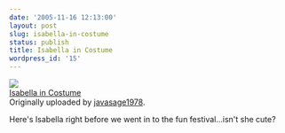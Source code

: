 ```yaml
---
date: '2005-11-16 12:13:00'
layout: post
slug: isabella-in-costume
status: publish
title: Isabella in Costume
wordpress_id: '15'
---
```


[![](http://static.flickr.com/31/63930698_98abc2ade9_m.jpg)](http://www.flickr.com/photos/mattstine/63930698/)   
 [Isabella in Costume](http://www.flickr.com/photos/mattstine/63930698/)    
 Originally uploaded by [javasage1978](http://www.flickr.com/people/mattstine/). 

Here's Isabella right before we went in to the fun festival...isn't she cute?  

